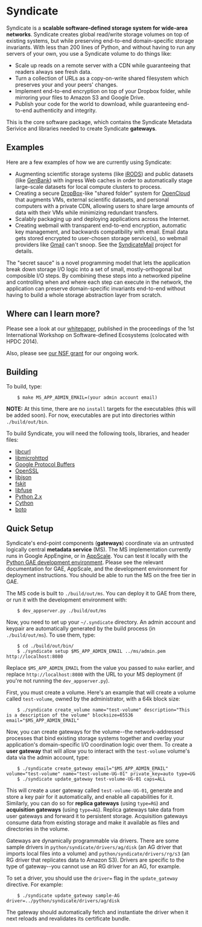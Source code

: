 Syndicate
=========

Syndicate is a **scalable software-defined storage system for wide-area networks**.   Syndicate creates global read/write storage volumes on top of existing systems, but while preserving end-to-end domain-specific storage invariants.  With less than 200 lines of Python, and without having to run any servers of your own, you use a Syndicate volume to do things like:
* Scale up reads on a remote server with a CDN while guaranteeing that readers always see fresh data.
* Turn a collection of URLs as a copy-on-write shared filesystem which preserves your and your peers' changes.
* Implement end-to-end encryption on top of your Dropbox folder, while mirroring your files to Amazon S3 and Google Drive.
* Publish your code for the world to download, while guaranteeing end-to-end authenticity and integrity.

This is the core software package, which contains the Syndicate Metadata Serivice and libraries needed to create Syndicate **gateways**.

Examples
--------

Here are a few examples of how we are currently using Syndicate:

* Augmenting scientific storage systems (like [iRODS](https://irods.org)) and public datasets (like [GenBank](https://www.ncbi.nlm.nih.gov/genbank/)) with ingress Web caches in order to automatically stage large-scale datasets for local compute clusters to process. 
* Creating a secure [DropBox](http://www.dropbox.com)-like "shared folder" system for [OpenCloud](http://www.opencloud.us) that augments VMs, external scientific datasets, and personal computers with a private CDN, allowing users to share large amounts of data with their VMs while minimizing redundant transfers.
* Scalably packaging up and deploying applications across the Internet.
* Creating webmail with transparent end-to-end encryption, automatic key management, and backwards compatibility with email.  Email data gets stored encrypted to user-chosen storage service(s), so webmail providers like [Gmail](https://mail.google.com) can't snoop.  See the [SyndicateMail](https://github.com/jcnelson/syndicatemail) project for details.

The "secret sauce" is a novel programming model that lets the application break down storage I/O logic into a set of small, mostly-orthogonal but composible I/O steps.  By combining these steps into a networked pipeline and controlling when and where each step can execute in the network, the application can preserve domain-specific invariants end-to-end without having to build a whole storage abstraction layer from scratch.

Where can I learn more?
-----------------------

Please see a look at our [whitepaper](https://www.cs.princeton.edu/~jcnelson/acm-bigsystem2014.pdf), published in the proceedings of the 1st International Workshop on Software-defined Ecosystems (colocated with HPDC 2014).

Also, please see [our NSF grant](http://www.nsf.gov/awardsearch/showAward?AWD_ID=1541318&HistoricalAwards=false) for our ongoing work.

Building
--------

To build, type:
```
    $ make MS_APP_ADMIN_EMAIL=(your admin account email)
```

**NOTE:**  At this time, there are no `install` targets for the executables (this will be added soon).  For now, executables are put into directories within `./build/out/bin`.

To build Syndicate, you will need the following tools, libraries, and header files:
* [libcurl](http://curl.haxx.se/libcurl/)
* [libmicrohttpd](https://www.gnu.org/software/libmicrohttpd/)
* [Google Protocol Buffers](https://github.com/google/protobuf)
* [OpenSSL](https://www.openssl.org/)
* [libjson](https://github.com/json-c/json-c)
* [fskit](https://github.com/jcnelson/fskit)
* [libfuse](https://github.com/libfuse/)
* [Python 2.x](https://www.python.org)
* [Cython](https://github.com/cython/cython)
* [boto](https://github.com/boto/boto)


Quick Setup
-----------

Syndicate's end-point components (**gateways**) coordinate via an untrusted logically central **metadata service** (MS).  The MS implementation currently runs in Google AppEngine, or in [AppScale](https://github.com/AppScale/appscale).  You can test it locally with the [Python GAE development environment](https://cloud.google.com/appengine/downloads?hl=en).  Please see the relevant documentation for GAE, AppScale, and the development environment for deployment instructions.  You should be able to run the MS on the free tier in GAE.

The MS code is built to `./build/out/ms`.  You can deploy it to GAE from there, or run it with the development environment with:
```
    $ dev_appserver.py ./build/out/ms
```

Now, you need to set up your `~/.syndicate` directory.  An admin account and keypair are automatically generated by the build process (in `./build/out/ms`).  To use them, type:
```
    $ cd ./build/out/bin/
    $ ./syndicate setup $MS_APP_ADMIN_EMAIL ../ms/admin.pem http://localhost:8080
```

Replace `$MS_APP_ADMIN_EMAIL` from the value you passed to `make` earlier, and replace `http://localhost:8080` with the URL to your MS deployment (if you're not running the `dev_appserver.py`).

First, you must create a volume.  Here's an example that will create a volume called `test-volume`, owned by the administrator, with a 64k block size:

```
    $ ./syndicate create_volume name="test-volume" description="This is a description of the volume" blocksize=65536 email="$MS_APP_ADMIN_EMAIL"
```

Now, you can create gateways for the volume--the network-addressed processes that bind existing storage systems together and overlay your application's domain-specific I/O coordination logic over them.  To create a **user gateway** that will allow you to interact with the `test-volume` volume's data via the admin account, type:

```
    $ ./syndicate create_gateway email="$MS_APP_ADMIN_EMAIL" volume="test-volume" name="test-volume-UG-01" private_key=auto type=UG
    $ ./syndicate update_gateway test-volume-UG-01 caps=ALL
```

This will create a user gateway called `test-volume-UG-01`, generate and store a key pair for it automatically, and enable all capabilities for it.  Similarly, you can do so for **replica gateways** (using `type=RG`) and **acquisition gateways** (using `type=AG`).  Replica gateways take data from user gateways and forward it to persistent storage.  Acquisition gateways consume data from existing storage and make it available as files and directories in the volume.

Gateways are dynamically programmable via drivers.  There are some sample drivers in `python/syndicate/drivers/ag/disk` (an AG driver that imports local files into a volume) and `python/syndicate/drivers/rg/s3` (an RG driver that replicates data to Amazon S3).  Drivers are specific to the type of gateway--you cannot use an RG driver for an AG, for example.

To set a driver, you should use the `driver=` flag in the `update_gateway` directive.  For example:

```
    $ ./syndicate update_gateway sample-AG driver=../python/syndicate/drivers/ag/disk
```

The gateway should automatically fetch and instantiate the driver when it next reloads and revalidates its certificate bundle.
